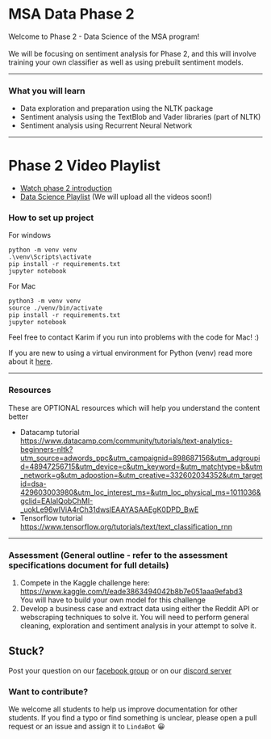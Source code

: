 # MSA Data Phase 2  
Welcome to Phase 2 - Data Science of the MSA program! <br>
<br>
We will be focusing on sentiment analysis for Phase 2, and this will involve training your own classifier as well as using prebuilt sentiment models.
<br>

---
### What you will learn
* Data exploration and preparation using the NLTK package
* Sentiment analysis using the TextBlob and Vader libraries (part of NLTK)
* Sentiment analysis using Recurrent Neural Network
---

# Phase 2 Video Playlist
* [Watch phase 2 introduction](https://youtu.be/asH2eKlDJ9w)
* [Data Science Playlist](https://www.youtube.com/playlist?list=PLYCDbAy3AHGYyZBfyrR80yqd9MZIoyZsP) (We will upload all the videos soon!)

### How to set up project

For windows
```shell
python -m venv venv
.\venv\Scripts\activate
pip install -r requirements.txt
jupyter notebook
```

For Mac
```shell
python3 -m venv venv
source ./venv/bin/activate
pip install -r requirements.txt
jupyter notebook
```  
Feel free to contact Karim if you run into problems with the code for Mac! :)

If you are new to using a virtual environment for Python (venv) read more about it [here](https://docs.python.org/3/library/venv.html).<br>


---
### Resources
These are OPTIONAL resources which will help you understand the content better
* Datacamp tutorial <br>
https://www.datacamp.com/community/tutorials/text-analytics-beginners-nltk?utm_source=adwords_ppc&utm_campaignid=898687156&utm_adgroupid=48947256715&utm_device=c&utm_keyword=&utm_matchtype=b&utm_network=g&utm_adpostion=&utm_creative=332602034352&utm_targetid=dsa-429603003980&utm_loc_interest_ms=&utm_loc_physical_ms=1011036&gclid=EAIaIQobChMI-_uokLe96wIViA4rCh31dwslEAAYASAAEgK0DPD_BwE
* Tensorflow tutorial <br>
https://www.tensorflow.org/tutorials/text/text_classification_rnn

---
### Assessment (General outline - refer to the assessment specifications document for full details)
1. Compete in the Kaggle challenge here: https://www.kaggle.com/t/eade3863494042b8b7e051aaa9efabd3 <br>
You will have to build your own model for this challenge
2. Develop a business case and extract data using either the Reddit API or webscraping techniques to solve it. You will need to perform general cleaning, exploration and sentiment analysis in your attempt to solve it.

## Stuck? 
Post your question on our [facebook group](https://aka.ms/nzmsa) or on our [discord server](https://discord.gg/c4Y5SAZ)

### Want to contribute? 
We welcome all students to help us improve documentation for other students. If you find a typo or find something is unclear, please open a pull request or an issue and assign it to `LindaBot` 😀
